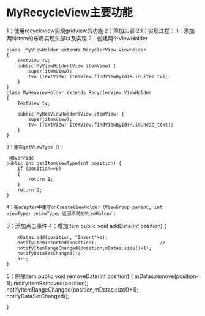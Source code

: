 # MyRecycleView主要功能
1：使用recycleview实现gridview的功能
2：添加头部
  2.1：实现过程：
    1：添加两种item的布局实现头部以及实现
    2：创建两个ViewHolder
    
    class  MyViewHolder extends RecyclerView.ViewHolder
    {
        TextView tv;
        public MyViewHolder(View itemView) {
            super(itemView);
            tv= (TextView) itemView.findViewById(R.id.item_tv);
        }
    }
    class MyHeaViewHolder extends RecyclerView.ViewHolder
    {
        TextView tv;

        public MyHeaViewHolder(View itemView) {
            super(itemView);
            tv= (TextView) itemView.findViewById(R.id.heae_text);
        }
    }
    
    3：重写getViewType（）；
    
     @Override
    public int getItemViewType(int position) {
        if (position==0)
        {
            return 1;
        }
        return 2;
    }
    
    4：在adapter中重写onCreateViewHolder（ViewGroup parent, int viewType）;viewType，返回不同的ViewHolder；
3：添加点击事件
4：增加item
 public void addData(int position) {

        mDatas.add(position, "Insert"+a);
        notifyItemInserted(position);                       //
        notifyItemRangeChanged(position,mDatas.size()+1);
        notifyDataSetChanged();
        a++;
    }
5：删除item
 public void removeData(int position) {
        mDatas.remove(position-1);
        notifyItemRemoved(position);
        notifyItemRangeChanged(position,mDatas.size()+1);
        notifyDataSetChanged();

    }
